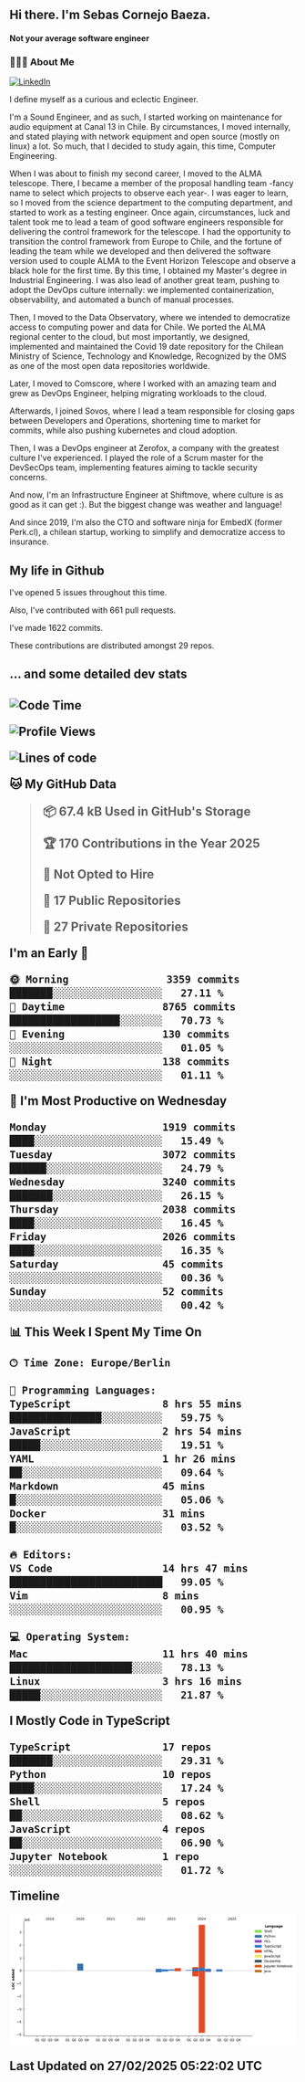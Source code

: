 <h2> Hi there.  I'm Sebas Cornejo Baeza.</h2>
<h4> Not your average software engineer</h4>
<h3> 👨🏻‍💻 About Me </h3>
<a href="http://linkedin.com/in/sebastian-cornejo-baeza/"><img alt="LinkedIn" src="https://img.shields.io/badge/Sebas%20Cornejo%20-informational?style=appveyor&logo=linkedin"></a>


I define myself as a curious and eclectic Engineer.

I'm a Sound Engineer, and as such, I started working on maintenance for audio equipment at Canal 13 in Chile.
By circumstances, I moved internally, and stated playing with network equipment and open source (mostly on linux) 
a lot. So much, that I decided to study again, this time, Computer Engineering.

When I was about to finish my second career, I moved to the ALMA telescope. There, I became a member of the proposal handling team
-fancy name to select which projects to observe each year-. 
I was eager to learn, so I moved from the science department to the computing department, and started to work as 
a testing engineer. Once again, circumstances, luck and talent took me to lead a team of good software engineers 
responsible for delivering the control framework for the telescope. I had the opportunity to transition the control framework from
Europe to Chile, and the fortune of leading the team while we developed and then delivered the software
version used to couple ALMA to the Event Horizon Telescope and observe a black hole for the first time.
By this time, I obtained my Master's degree in Industrial Engineering.
I was also lead of another great team, pushing to adopt the DevOps culture internally: we implemented containerization, observability, and automated a bunch of manual processes.

Then, I moved to the Data Observatory, where we intended to democratize access to computing power
and data for Chile. We ported the ALMA regional center to the cloud, but most importantly, we designed, implemented
and maintained the Covid 19 date repository for the Chilean Ministry of Science, Technology and Knowledge, Recognized by the OMS as one of the most open
data repositories worldwide.

Later, I moved to Comscore, where I worked with an amazing team and grew as DevOps Engineer, helping migrating workloads to the cloud.

Afterwards, I joined Sovos, where I lead a team responsible for closing gaps between Developers and Operations, shortening time to market for commits, while
also pushing kubernetes and cloud adoption.

Then, I was a DevOps engineer at Zerofox, a company with the greatest culture I've experienced. I played the role of a Scrum master for the DevSecOps team,
implementing features aiming to tackle security concerns.

And now, I'm an Infrastructure Engineer at Shiftmove, where culture is as good as it can get :). But the biggest change was weather and language!
 
And since 2019, I'm also the CTO and software ninja for EmbedX (former Perk.cl), a chilean startup, working to simplify and democratize access to insurance.

<h2> My life in Github </h2>

I've opened 5 issues throughout this time.

Also, I've contributed with 661 pull requests.

I've made 1622 commits.

These contributions are distributed amongst 29 repos.

<h2>... and some detailed dev stats<h2>

<!--START_SECTION:waka-->
![Code Time](http://img.shields.io/badge/Code%20Time-1%2C052%20hrs%2058%20mins-blue)

![Profile Views](http://img.shields.io/badge/Profile%20Views-33-blue)

![Lines of code](https://img.shields.io/badge/From%20Hello%20World%20I%27ve%20Written-5.2%20million%20lines%20of%20code-blue)

**🐱 My GitHub Data** 

> 📦 67.4 kB Used in GitHub's Storage 
 > 
> 🏆 170 Contributions in the Year 2025
 > 
> 🚫 Not Opted to Hire
 > 
> 📜 17 Public Repositories 
 > 
> 🔑 27 Private Repositories 
 > 
**I'm an Early 🐤** 

```text
🌞 Morning                3359 commits        ███████░░░░░░░░░░░░░░░░░░   27.11 % 
🌆 Daytime                8765 commits        ██████████████████░░░░░░░   70.73 % 
🌃 Evening                130 commits         ░░░░░░░░░░░░░░░░░░░░░░░░░   01.05 % 
🌙 Night                  138 commits         ░░░░░░░░░░░░░░░░░░░░░░░░░   01.11 % 
```
📅 **I'm Most Productive on Wednesday** 

```text
Monday                   1919 commits        ████░░░░░░░░░░░░░░░░░░░░░   15.49 % 
Tuesday                  3072 commits        ██████░░░░░░░░░░░░░░░░░░░   24.79 % 
Wednesday                3240 commits        ███████░░░░░░░░░░░░░░░░░░   26.15 % 
Thursday                 2038 commits        ████░░░░░░░░░░░░░░░░░░░░░   16.45 % 
Friday                   2026 commits        ████░░░░░░░░░░░░░░░░░░░░░   16.35 % 
Saturday                 45 commits          ░░░░░░░░░░░░░░░░░░░░░░░░░   00.36 % 
Sunday                   52 commits          ░░░░░░░░░░░░░░░░░░░░░░░░░   00.42 % 
```


📊 **This Week I Spent My Time On** 

```text
🕑︎ Time Zone: Europe/Berlin

💬 Programming Languages: 
TypeScript               8 hrs 55 mins       ███████████████░░░░░░░░░░   59.75 % 
JavaScript               2 hrs 54 mins       █████░░░░░░░░░░░░░░░░░░░░   19.51 % 
YAML                     1 hr 26 mins        ██░░░░░░░░░░░░░░░░░░░░░░░   09.64 % 
Markdown                 45 mins             █░░░░░░░░░░░░░░░░░░░░░░░░   05.06 % 
Docker                   31 mins             █░░░░░░░░░░░░░░░░░░░░░░░░   03.52 % 

🔥 Editors: 
VS Code                  14 hrs 47 mins      █████████████████████████   99.05 % 
Vim                      8 mins              ░░░░░░░░░░░░░░░░░░░░░░░░░   00.95 % 

💻 Operating System: 
Mac                      11 hrs 40 mins      ████████████████████░░░░░   78.13 % 
Linux                    3 hrs 16 mins       █████░░░░░░░░░░░░░░░░░░░░   21.87 % 
```

**I Mostly Code in TypeScript** 

```text
TypeScript               17 repos            ███████░░░░░░░░░░░░░░░░░░   29.31 % 
Python                   10 repos            ████░░░░░░░░░░░░░░░░░░░░░   17.24 % 
Shell                    5 repos             ██░░░░░░░░░░░░░░░░░░░░░░░   08.62 % 
JavaScript               4 repos             ██░░░░░░░░░░░░░░░░░░░░░░░   06.90 % 
Jupyter Notebook         1 repo              ░░░░░░░░░░░░░░░░░░░░░░░░░   01.72 % 
```



**Timeline**

![Lines of Code chart](https://raw.githubusercontent.com/scornejob/scornejob/master/assets/bar_graph.png)


 Last Updated on 27/02/2025 05:22:02 UTC
<!--END_SECTION:waka-->
